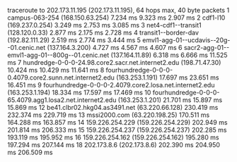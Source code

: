 traceroute to 202.173.11.195 (202.173.11.195), 64 hops max, 40 byte packets
 1  campus-063-254 (168.150.63.254)  7.234 ms  9.323 ms  2.907 ms
 2  cdf1-l10 (169.237.0.254)  3.249 ms  2.753 ms  3.085 ms
 3  net4-cdf1--transit1 (128.120.0.33)  2.877 ms  2.175 ms  2.728 ms
 4  transit1--border-dav (192.82.111.29)  2.519 ms  2.774 ms  3.444 ms
 5  emvl1-agg-01--ucdavis--20g--01.cenic.net (137.164.3.200)  4.727 ms  4.567 ms  4.607 ms
 6  sacr2-agg-01--emvl1-agg-01--800g--01.cenic.net (137.164.11.89)  6.318 ms  6.666 ms  11.525 ms
 7  hundredge-0-0-0-24.98.core2.sacr.net.internet2.edu (198.71.47.30)  10.424 ms  10.429 ms  11.641 ms
 8  fourhundredge-0-0-0-0.4079.core2.sunn.net.internet2.edu (163.253.1.191)  17.697 ms  23.651 ms  16.451 ms
 9  fourhundredge-0-0-0-2.4079.core2.losa.net.internet2.edu (163.253.1.194)  18.334 ms  17.597 ms  17.469 ms
10  fourhundredge-0-0-0-65.4079.agg1.losa2.net.internet2.edu (163.253.1.201)  21.701 ms  15.897 ms  15.869 ms
12  be41.clbr02.hkg04.as3491.net (63.220.66.128)  230.419 ms  232.374 ms  229.719 ms
13  mssi2000.com (63.220.198.25)  170.511 ms  164.288 ms  163.857 ms
14  159.226.254.229 (159.226.254.229)  202.949 ms  201.814 ms  206.333 ms
15  159.226.254.237 (159.226.254.237)  202.285 ms  193.119 ms  195.952 ms
16  159.226.254.162 (159.226.254.162)  195.280 ms  197.294 ms  207.144 ms
18  202.173.8.6 (202.173.8.6)  202.390 ms  204.950 ms  206.509 ms